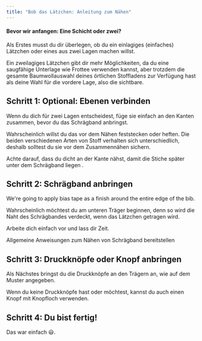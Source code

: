 ```yaml
---
title: "Bob das Lätzchen: Anleitung zum Nähen"
---
```


<Note>

#### Bevor wir anfangen: Eine Schicht oder zwei?

Als Erstes musst du dir überlegen, ob du ein einlagiges (einfaches) Lätzchen
oder eines aus zwei Lagen machen willst.

Ein zweilagiges Lätzchen gibt dir mehr Möglichkeiten, da du eine saugfähige Unterlage wie
Frottee verwenden kannst, aber trotzdem die gesamte Baumwollauswahl deines örtlichen Stoffladens zur Verfügung hast
als deine Wahl für die vordere Lage, also die sichtbare.

</Note>

## Schritt 1: Optional: Ebenen verbinden

Wenn du dich für zwei Lagen entscheidest, füge sie einfach an den Kanten zusammen, bevor du das Schrägband anbringst.

Wahrscheinlich willst du das vor dem Nähen feststecken oder heften. Die beiden verschiedenen Arten von Stoff verhalten sich unterschiedlich, deshalb solltest du sie vor dem Zusammennähen sichern.

Achte darauf, dass du dicht an der Kante nähst, damit die Stiche später unter dem Schrägband liegen .

## Schritt 2: Schrägband anbringen

We're going to apply bias tape as a finish around the entire edge of the bib.

Wahrscheinlich möchtest du am unteren Träger beginnen, denn so wird die Naht des Schrägbandes verdeckt, wenn das Lätzchen getragen wird.

Arbeite dich einfach vor und lass dir Zeit.

<Fixme>

Allgemeine Anweisungen zum Nähen von Schrägband bereitstellen

</Fixme>

## Schritt 3: Druckknöpfe oder Knopf anbringen

Als Nächstes bringst du die Druckknöpfe an den Trägern an, wie auf dem Muster angegeben.

Wenn du keine Druckknöpfe hast oder möchtest, kannst du auch einen Knopf mit Knopfloch verwenden.

## Schritt 4: Du bist fertig!

Das war einfach 😃.
